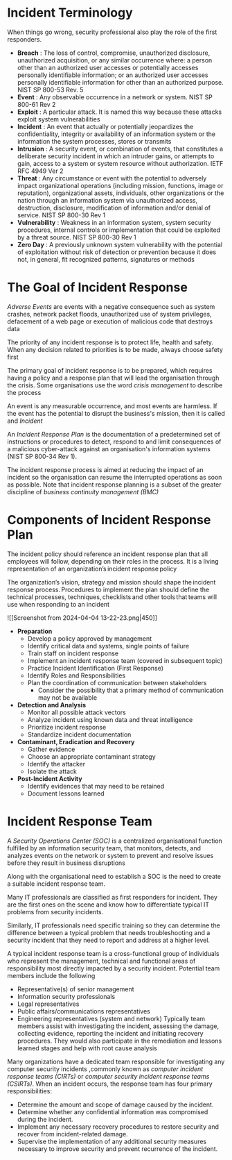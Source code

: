# Incident Terminology
When things go wrong, security professional also play the role of the first responders. 
- **Breach** : The loss of control, compromise, unauthorized disclosure, unauthorized acquisition, or any similar occurrence where: a person other than an authorized user accesses or potentially accesses personally identifiable information; or an authorized user accesses personally identifiable information for other than an authorized purpose. NIST SP 800-53 Rev. 5
- **Event** : Any observable occurrence in a network or system. NIST SP 800-61 Rev 2
- **Exploit** : A particular attack. It is named this way because these attacks exploit system vulnerabilities
- **Incident** : An event that actually or potentially jeopardizes the confidentiality, integrity or availability of an information system or the information the system processes, stores or transmits
- **Intrusion** : A security event, or combination of events, that constitutes a deliberate security incident in which an intruder gains, or attempts to gain, access to a system or system resource without authorization. IETF RFC 4949 Ver 2
- **Threat** : Any circumstance or event with the potential to adversely impact organizational operations (including mission, functions, image or reputation), organizational assets, individuals, other organizations or the nation through an information system via unauthorized access, destruction, disclosure, modification of information and/or denial of service. NIST SP 800-30 Rev 1
- **Vulnerability** : Weakness in an information system, system security procedures, internal controls or implementation that could be exploited by a threat source. NIST SP 800-30 Rev 1
- **Zero Day** : A previously unknown system vulnerability with the potential of exploitation without risk of detection or prevention because it does not, in general, fit recognized patterns, signatures or methods

# The Goal of Incident Response 
*Adverse Events* are events with a negative consequence such as system crashes, network packet floods, unauthorized use of system privileges, defacement of a web page or execution of malicious code that destroys data 

The priority of any incident response is to protect life, health and safety. When any decision related to priorities is to be made, always choose safety first 

The primary goal of incident response is to be prepared, which requires having a policy and a response plan that will lead the organisation through the crisis. Some organisations use the word *crisis management* to describe the process 

An event is any measurable occurrence, and most events are harmless. If the event has the potential to disrupt the business's mission, then it is called and *Incident*

An *Incident Response Plan* is the documentation of a predetermined set of instructions or procedures to detect, respond to and limit consequences of a malicious cyber-attack against an organisation's information systems (NIST SP 800-34 Rev 1).

The incident response process is aimed at reducing the impact of an incident so the organisation can resume the interrupted operations as soon as possible. Note that incident response planning is a subset of the greater discipline of *business continuity management (BMC)* 

# Components of Incident Response Plan
The incident policy should reference an incident response plan that all employees will follow, depending on their roles in the process. It is a living representation of an organization’s incident response policy

The organization’s vision, strategy and mission should shape the incident response process. Procedures to implement the plan should define the technical processes, techniques, checklists and other tools that teams will use when responding to an incident

![[Screenshot from 2024-04-04 13-22-23.png|450]]

- **Preparation**
	- Develop a policy approved by management 
	- Identify critical data and systems, single points of failure
	- Train staff on incident response 
	- Implement an incident response team (covered in subsequent topic)
	- Practice Incident Identification (First Response) 
	- Identify Roles and Responsibilities 
	- Plan the coordination of communication between stakeholders 
		- Consider the possibility that a primary method of communication may not be available 
- **Detection and Analysis**
	- Monitor all possible attack vectors 
	- Analyze incident using known data and threat intelligence 
	- Prioritize incident response 
	- Standardize incident documentation 
- **Contaminant, Eradication and Recovery** 
	- Gather evidence 
	- Choose an appropriate contaminant strategy
	- Identify the attacker
	- Isolate the attack 
- **Post-Incident Activity** 
	- Identify evidences that may need to be retained 
	- Document lessons learned 

# Incident Response Team 
A *Security Operations Center (SOC)* is a centralized organisational function fulfilled by an information security team, that monitors, detects, and analyzes events on the network or system to prevent and resolve issues before they result in business disruptions 

Along with the organisational need to establish a SOC is the need to create a suitable incident response team.

Many IT professionals are classified as first responders for incident. They are the first ones on the scene and know how to differentiate typical IT problems from security incidents.

Similarly, IT professionals need specific training so they can determine the difference between a typical problem that needs troubleshooting and a security incident that they need to report and address at a higher level.

A typical incident response team is a cross-functional group of individuals who represent the management, technical and functional areas of responsibility most directly impacted by a security incident. Potential team members include the following 
- Representative(s) of senior management
- Information security professionals
- Legal representatives
- Public affairs/communications representatives
- Engineering representatives (system and network)
Typically team members assist with investigating the incident, assessing the damage, collecting evidence, reporting the incident and initiating recovery procedures. They would also participate in the remediation and lessons learned stages and help with root cause analysis

Many organizations have a dedicated team responsible for investigating any computer security incidents ,commonly known as *computer incident response teams (CIRTs)* or *computer security incident response teams (CSIRTs)*. When an incident occurs, the response team has four primary responsibilities:

- Determine the amount and scope of damage caused by the incident.
- Determine whether any confidential information was compromised during the incident.
- Implement any necessary recovery procedures to restore security and recover from incident-related damage.
- Supervise the implementation of any additional security measures necessary to improve security and prevent recurrence of the incident.